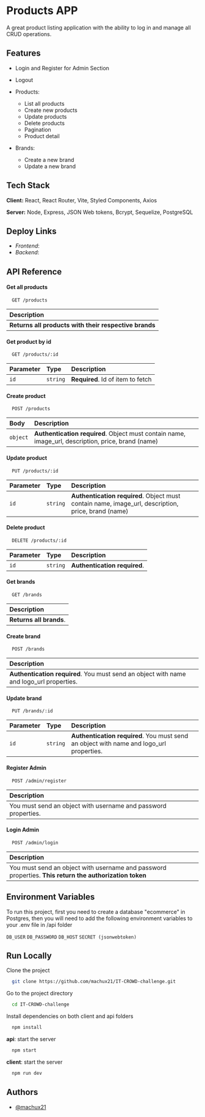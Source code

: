 
# Products APP

A great product listing application with the ability to log in and manage all CRUD operations.


## Features

 - Login and Register for Admin Section
 - Logout
 - Products:
      
    - List all products
    - Create new products
    - Update products
    - Delete products
    - Pagination
    - Product detail
 - Brands:
    - Create a new brand 
    - Update a new brand


## Tech Stack

**Client:** React, React Router, Vite, Styled Components, Axios

**Server:** Node, Express, JSON Web tokens, Bcrypt, Sequelize, PostgreSQL


## Deploy Links

- *Frontend*: 
- *Backend*:

## API Reference

#### Get all products

```http
  GET /products
```

| Description                |
| :------------------------- |
| **Returns all products with their respective brands**|

#### Get product by id

```http
  GET /products/:id
```

| Parameter | Type     | Description                       |
| :-------- | :------- | :-------------------------------- |
| `id`      | `string` | **Required**. Id of item to fetch |

#### Create product

```http
  POST /products
```

| Body     | Description                       |
| :------- | :-------------------------------- |
| `object` | **Authentication required**. Object must contain name, image_url, description, price, brand (name)  |

#### Update product
```http
  PUT /products/:id
```

| Parameter | Type     | Description                       |
| :-------- | :------- | :-------------------------------- |
| `id`      | `string` | **Authentication required**. Object must contain name, image_url, description, price, brand (name)|


#### Delete product
```http
  DELETE /products/:id
```

| Parameter | Type     | Description                       |
| :-------- | :------- | :-------------------------------- |
| `id`      | `string` | **Authentication required**.|

#### Get brands
```http
  GET /brands
```

| Description                       |
| :-------------------------------- |
| **Returns all brands**.|


#### Create brand
```http
  POST /brands
```

| Description                       |
| :-------------------------------- |
|**Authentication required**. You must send an object with name and logo_url properties.|

#### Update brand
```http
  PUT /brands/:id
```

| Parameter | Type     | Description                       |
| :-------- | :------- | :-------------------------------- |
| `id`      | `string` | **Authentication required**. You must send an object with name and logo_url properties. |

#### Register Admin
```http
  POST /admin/register
```

| Description                       |
| :-------------------------------- |
| You must send an object with username and password properties. |

#### Login Admin
```http
  POST /admin/login
```

| Description                       |
| :-------------------------------- |
| You must send an object with username and password properties. **This return the authorization token**|

## Environment Variables

To run this project, first you need to create a database "ecommerce" in Postgres, then you will need to add the following environment variables to your .env file in /api folder


`DB_USER` 
`DB_PASSWORD`
`DB_HOST`
`SECRET (jsonwebtoken)`



## Run Locally

Clone the project

```bash
  git clone https://github.com/machux21/IT-CROWD-challenge.git
```

Go to the project directory

```bash
  cd IT-CROWD-challenge
```

Install dependencies on both client and api folders

```bash
  npm install
```

**api**: start the server 

```bash
  npm start
```
**client**: start the server 

```bash
  npm run dev
```


## Authors

- [@machux21](https://www.github.com/machux21)

